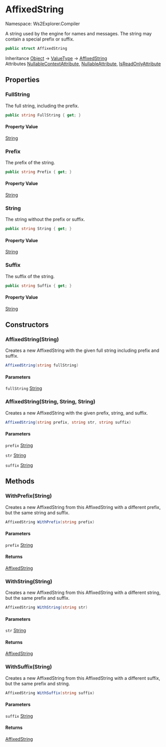 # AffixedString

Namespace: Ws2Explorer.Compiler

A string used by the engine for names and messages.
 The string may contain a special prefix or suffix.

```csharp
public struct AffixedString
```

Inheritance [Object](https://docs.microsoft.com/en-us/dotnet/api/system.object) → [ValueType](https://docs.microsoft.com/en-us/dotnet/api/system.valuetype) → [AffixedString](./ws2explorer.compiler.affixedstring.md)<br>
Attributes [NullableContextAttribute](https://docs.microsoft.com/en-us/dotnet/api/system.runtime.compilerservices.nullablecontextattribute), [NullableAttribute](https://docs.microsoft.com/en-us/dotnet/api/system.runtime.compilerservices.nullableattribute), [IsReadOnlyAttribute](https://docs.microsoft.com/en-us/dotnet/api/system.runtime.compilerservices.isreadonlyattribute)

## Properties

### **FullString**

The full string, including the prefix.

```csharp
public string FullString { get; }
```

#### Property Value

[String](https://docs.microsoft.com/en-us/dotnet/api/system.string)<br>

### **Prefix**

The prefix of the string.

```csharp
public string Prefix { get; }
```

#### Property Value

[String](https://docs.microsoft.com/en-us/dotnet/api/system.string)<br>

### **String**

The string without the prefix or suffix.

```csharp
public string String { get; }
```

#### Property Value

[String](https://docs.microsoft.com/en-us/dotnet/api/system.string)<br>

### **Suffix**

The suffix of the string.

```csharp
public string Suffix { get; }
```

#### Property Value

[String](https://docs.microsoft.com/en-us/dotnet/api/system.string)<br>

## Constructors

### **AffixedString(String)**

Creates a new AffixedString with the given
 full string including prefix and suffix.

```csharp
AffixedString(string fullString)
```

#### Parameters

`fullString` [String](https://docs.microsoft.com/en-us/dotnet/api/system.string)<br>

### **AffixedString(String, String, String)**

Creates a new AffixedString with the given prefix, string, and suffix.

```csharp
AffixedString(string prefix, string str, string suffix)
```

#### Parameters

`prefix` [String](https://docs.microsoft.com/en-us/dotnet/api/system.string)<br>

`str` [String](https://docs.microsoft.com/en-us/dotnet/api/system.string)<br>

`suffix` [String](https://docs.microsoft.com/en-us/dotnet/api/system.string)<br>

## Methods

### **WithPrefix(String)**

Creates a new AffixedString from this AffixedString
 with a different prefix, but the same string and suffix.

```csharp
AffixedString WithPrefix(string prefix)
```

#### Parameters

`prefix` [String](https://docs.microsoft.com/en-us/dotnet/api/system.string)<br>

#### Returns

[AffixedString](./ws2explorer.compiler.affixedstring.md)<br>

### **WithString(String)**

Creates a new AffixedString from this AffixedString
 with a different string, but the same prefix and suffix.

```csharp
AffixedString WithString(string str)
```

#### Parameters

`str` [String](https://docs.microsoft.com/en-us/dotnet/api/system.string)<br>

#### Returns

[AffixedString](./ws2explorer.compiler.affixedstring.md)<br>

### **WithSuffix(String)**

Creates a new AffixedString from this AffixedString
 with a different suffix, but the same prefix and string.

```csharp
AffixedString WithSuffix(string suffix)
```

#### Parameters

`suffix` [String](https://docs.microsoft.com/en-us/dotnet/api/system.string)<br>

#### Returns

[AffixedString](./ws2explorer.compiler.affixedstring.md)<br>
